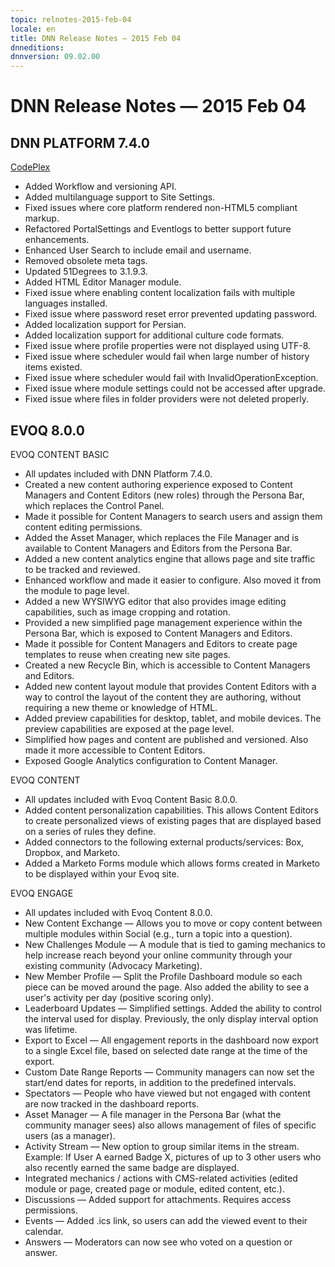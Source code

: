 ```yaml
---
topic: relnotes-2015-feb-04
locale: en
title: DNN Release Notes — 2015 Feb 04
dnneditions: 
dnnversion: 09.02.00
---
```


# DNN Release Notes — 2015 Feb 04

## DNN PLATFORM 7.4.0

[CodePlex](http://dotnetnuke.codeplex.com/releases/view/611324)

*   Added Workflow and versioning API.
*   Added multilanguage support to Site Settings.
*   Fixed issues where core platform rendered non-HTML5 compliant markup.
*   Refactored PortalSettings and Eventlogs to better support future enhancements.
*   Enhanced User Search to include email and username.
*   Removed obsolete meta tags.
*   Updated 51Degrees to 3.1.9.3.
*   Added HTML Editor Manager module.
*   Fixed issue where enabling content localization fails with multiple languages installed.
*   Fixed issue where password reset error prevented updating password.
*   Added localization support for Persian.
*   Added localization support for additional culture code formats.
*   Fixed issue where profile properties were not displayed using UTF-8.
*   Fixed issue where scheduler would fail when large number of history items existed.
*   Fixed issue where scheduler would fail with InvalidOperationException.
*   Fixed issue where module settings could not be accessed after upgrade.
*   Fixed issue where files in folder providers were not deleted properly.

## EVOQ 8.0.0

EVOQ CONTENT BASIC

*   All updates included with DNN Platform 7.4.0.
*   Created a new content authoring experience exposed to Content Managers and Content Editors (new roles) through the Persona Bar, which replaces the Control Panel.
*   Made it possible for Content Managers to search users and assign them content editing permissions.
*   Added the Asset Manager, which replaces the File Manager and is available to Content Managers and Editors from the Persona Bar.
*   Added a new content analytics engine that allows page and site traffic to be tracked and reviewed.
*   Enhanced workflow and made it easier to configure. Also moved it from the module to page level.
*   Added a new WYSIWYG editor that also provides image editing capabilities, such as image cropping and rotation.
*   Provided a new simplified page management experience within the Persona Bar, which is exposed to Content Managers and Editors.
*   Made it possible for Content Managers and Editors to create page templates to reuse when creating new site pages.
*   Created a new Recycle Bin, which is accessible to Content Managers and Editors.
*   Added new content layout module that provides Content Editors with a way to control the layout of the content they are authoring, without requiring a new theme or knowledge of HTML.
*   Added preview capabilities for desktop, tablet, and mobile devices. The preview capabilities are exposed at the page level.
*   Simplified how pages and content are published and versioned. Also made it more accessible to Content Editors.
*   Exposed Google Analytics configuration to Content Manager.

EVOQ CONTENT

*   All updates included with Evoq Content Basic 8.0.0.
*   Added content personalization capabilities. This allows Content Editors to create personalized views of existing pages that are displayed based on a series of rules they define.
*   Added connectors to the following external products/services: Box, Dropbox, and Marketo.
*   Added a Marketo Forms module which allows forms created in Marketo to be displayed within your Evoq site.

EVOQ ENGAGE

*   All updates included with Evoq Content 8.0.0.
*   New Content Exchange — Allows you to move or copy content between multiple modules within Social (e.g., turn a topic into a question).
*   New Challenges Module — A module that is tied to gaming mechanics to help increase reach beyond your online community through your existing community (Advocacy Marketing).
*   New Member Profile — Split the Profile Dashboard module so each piece can be moved around the page. Also added the ability to see a user's activity per day (positive scoring only).
*   Leaderboard Updates — Simplified settings. Added the ability to control the interval used for display. Previously, the only display interval option was lifetime.
*   Export to Excel — All engagement reports in the dashboard now export to a single Excel file, based on selected date range at the time of the export.
*   Custom Date Range Reports — Community managers can now set the start/end dates for reports, in addition to the predefined intervals.
*   Spectators — People who have viewed but not engaged with content are now tracked in the dashboard reports.
*   Asset Manager — A file manager in the Persona Bar (what the community manager sees) also allows management of files of specific users (as a manager).
*   Activity Stream — New option to group similar items in the stream. Example: If User A earned Badge X, pictures of up to 3 other users who also recently earned the same badge are displayed.
*   Integrated mechanics / actions with CMS-related activities (edited module or page, created page or module, edited content, etc.).
*   Discussions — Added support for attachments. Requires access permissions.
*   Events — Added .ics link, so users can add the viewed event to their calendar.
*   Answers — Moderators can now see who voted on a question or answer.